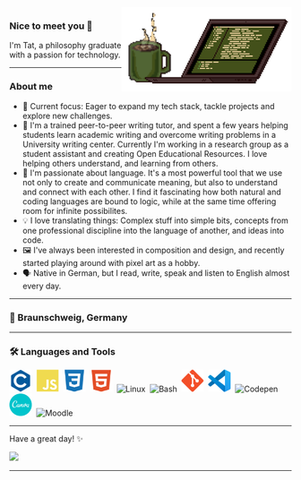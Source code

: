 
<img align="right" src="cafe_by_tat_small.gif" height="150px" width="304px" align="right" alt="a pixel art gif showing a steaming cup of coffee next to a laptop with VS Code running" title="Any bugs you may find are undocumented features.">

### Nice to meet you 👋
I'm Tat, a philosophy graduate with a passion for technology. 
***
### About me
- 🚀 Current focus: Eager to expand my tech stack, tackle projects and explore new challenges.
- 💬 I'm a trained peer-to-peer writing tutor, and spent a few years helping students learn academic writing and overcome writing problems in a University writing center. Currently I'm working in a research group as a student assistant and creating Open Educational Resources. I love helping others understand, and learning from others.
- 💫 I'm passionate about language. It's a most powerful tool that we use not only to create and communicate meaning, but also to understand and connect with each other. I find it fascinating how both natural and coding languages are bound to logic, while at the same time offering room for infinite possibilites.
- 💡 I love translating things: Complex stuff into simple bits, concepts from one professional discipline into the language of another, and ideas into code.
- 🖼️ I've always been interested in composition and design, and recently started playing around with pixel art as a hobby.
- 🗣️ Native in German, but I read, write, speak and listen to English almost every day.

***
### 📍 Braunschweig, Germany
***
### 🛠️ Languages and Tools
<div>
  <img src="https://github.com/devicons/devicon/blob/master/icons/c/c-plain.svg" title="C" alt="C" width="40" height="40"/>&nbsp;
  <img src="https://github.com/devicons/devicon/blob/master/icons/javascript/javascript-plain.svg" title="JavaScript" alt="JavaScript" width="40" height="40"/>&nbsp;
  <img src="https://github.com/devicons/devicon/blob/master/icons/css3/css3-plain.svg" title="CSS 3" alt="CSS 3" width="40" height="40"/>&nbsp;
  <img src="https://github.com/devicons/devicon/blob/master/icons/html5/html5-plain.svg" title="HTML 5" alt="HTML 5" width="40" height="40"/>&nbsp;
  <img src="https://devicon-website.vercel.app/api/linux/original.svg" title="Linux" alt="Linux" width="40" height="40"/>&nbsp;
  <img src="https://devicon-website.vercel.app/api/bash/plain.svg?color=%23828282" title="Bash" alt="Bash" width="40" height="40"/>&nbsp;
  <img src="https://github.com/devicons/devicon/blob/master/icons/git/git-plain.svg" title="Git" alt="Git" width="40" height="40"/>&nbsp;
  <img src="https://github.com/devicons/devicon/blob/master/icons/vscode/vscode-original.svg" title="VS Code" alt="VS Code" width="40" height="40"/>&nbsp;
  <img src="https://devicon-website.vercel.app/api/codepen/plain.svg?color=%23828282" title="Codepen" alt="Codepen" width="40" height="40"/>&nbsp;
  <img src="https://github.com/devicons/devicon/blob/master/icons/canva/canva-original.svg" title="Canva" alt="Canva" width="40" height="40"/>&nbsp;
  <img src="https://devicon-website.vercel.app/api/moodle/original.svg" title="Moodle" alt="Moodle" width="40" height="40"></img>&nbsp;
</div>

***
Have a great day! ✨

![](https://komarev.com/ghpvc/?username=tats-faire&color=1A744A&style=flat-square)
***



